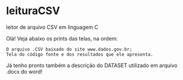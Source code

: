 # leituraCSV
leitor de arquivo CSV em linguagem C

Olá! Veja abaixo os prints das telas, na ordem:

    O arquivo .CSV baixado do site www.dados.gov.br;
    Tela do código fonte e dos resultados que ele apresenta.
Já tenho pronto também a descrição do DATASET utilizado em arquivo .docx do word!
